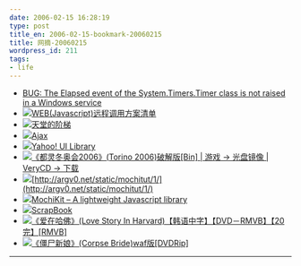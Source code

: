 ```yaml
---
date: 2006-02-15 16:28:19
type: post
title_en: 2006-02-15-bookmark-20060215
title: 网摘-20060215
wordpress_id: 211
tags:
- life
---
```

	
  * [BUG: The Elapsed event of the System.Timers.Timer class is not raised in a Windows service](http://support.microsoft.com/kb/842793/en-us)
  * ![](http://spaces.msn.com/favicon.ico)[WEB(Javascript)远程调用方案清单](http://spaces.msn.com/tidexu/Blog/cns%211pHKA6-Z2d7e5ZnWcB1UGh8w%21177.entry)
  * ![](http://xiecc.itpub.net/favicon.ico)[天堂的阶梯](http://xiecc.itpub.net/post/1476/52479)
  * ![](http://www.soxiam.com/favicon.ico)[Ajax](http://www.soxiam.com/Notes/Ajax)
  * ![](http://developer.yahoo.net/favicon.ico)[Yahoo! UI Library](http://developer.yahoo.net/yui/index.html)
  * ![](http://lib.verycd.com/favicon.ico)[《都灵冬奥会2006》(Torino 2006)破解版[Bin] | 游戏 → 光盘镜像 | VeryCD → 下载](http://lib.verycd.com/2006/01/27/0000086908.html)
  * ![](http://argv0.net/favicon.ico)[http://argv0.net/static/mochitut/1/](http://argv0.net/static/mochitut/1/)
  * ![](http://mochikit.com/favicon.ico)[MochiKit – A lightweight Javascript library](http://mochikit.com/)
  * ![](http://www.woodpecker.org.cn:9081/favicon.ico)[ScrapBook](http://www.woodpecker.org.cn:9081/doc/zScrapBook/tree/)
  * ![](http://lib.verycd.com/favicon.ico)[《爱在哈佛》(Love Story In Harvard)【韩语中字】【DVD－RMVB】【20完】[RMVB]](http://lib.verycd.com/2005/10/08/0000068707.html)
  * ![](http://lib.verycd.com/favicon.ico)[《僵尸新娘》(Corpse Bride)waf版[DVDRip]](http://lib.verycd.com/2006/02/02/0000087755.html)
---


